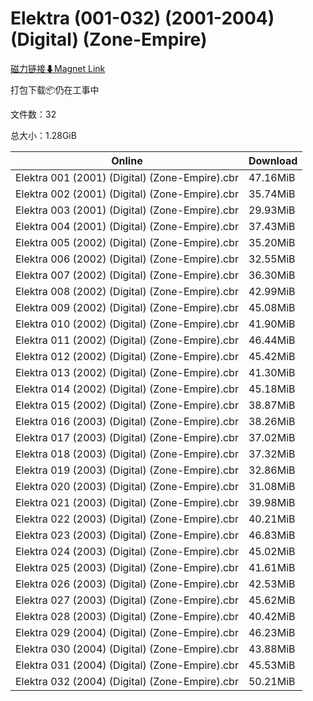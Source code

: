 # Elektra (001-032) (2001-2004) (Digital) (Zone-Empire)

[磁力链接⬇Magnet Link](magnet:?xt=urn:btih:b8e1d048eb08355159396b11c0843a171d807268&dn=Elektra%20%28001-032%29%20%282001-2004%29%20%28Digital%29%20%28Zone-Empire%29)

打包下载📦仍在工事中

文件数：32

总大小：1.28GiB

Online | Download
--- | ---
Elektra 001 (2001) (Digital) (Zone-Empire).cbr | 47.16MiB
Elektra 002 (2001) (Digital) (Zone-Empire).cbr | 35.74MiB
Elektra 003 (2001) (Digital) (Zone-Empire).cbr | 29.93MiB
Elektra 004 (2001) (Digital) (Zone-Empire).cbr | 37.43MiB
Elektra 005 (2002) (Digital) (Zone-Empire).cbr | 35.20MiB
Elektra 006 (2002) (Digital) (Zone-Empire).cbr | 32.55MiB
Elektra 007 (2002) (Digital) (Zone-Empire).cbr | 36.30MiB
Elektra 008 (2002) (Digital) (Zone-Empire).cbr | 42.99MiB
Elektra 009 (2002) (Digital) (Zone-Empire).cbr | 45.08MiB
Elektra 010 (2002) (Digital) (Zone-Empire).cbr | 41.90MiB
Elektra 011 (2002) (Digital) (Zone-Empire).cbr | 46.44MiB
Elektra 012 (2002) (Digital) (Zone-Empire).cbr | 45.42MiB
Elektra 013 (2002) (Digital) (Zone-Empire).cbr | 41.30MiB
Elektra 014 (2002) (Digital) (Zone-Empire).cbr | 45.18MiB
Elektra 015 (2002) (Digital) (Zone-Empire).cbr | 38.87MiB
Elektra 016 (2003) (Digital) (Zone-Empire).cbr | 38.26MiB
Elektra 017 (2003) (Digital) (Zone-Empire).cbr | 37.02MiB
Elektra 018 (2003) (Digital) (Zone-Empire).cbr | 37.32MiB
Elektra 019 (2003) (Digital) (Zone-Empire).cbr | 32.86MiB
Elektra 020 (2003) (Digital) (Zone-Empire).cbr | 31.08MiB
Elektra 021 (2003) (Digital) (Zone-Empire).cbr | 39.98MiB
Elektra 022 (2003) (Digital) (Zone-Empire).cbr | 40.21MiB
Elektra 023 (2003) (Digital) (Zone-Empire).cbr | 46.83MiB
Elektra 024 (2003) (Digital) (Zone-Empire).cbr | 45.02MiB
Elektra 025 (2003) (Digital) (Zone-Empire).cbr | 41.61MiB
Elektra 026 (2003) (Digital) (Zone-Empire).cbr | 42.53MiB
Elektra 027 (2003) (Digital) (Zone-Empire).cbr | 45.62MiB
Elektra 028 (2003) (Digital) (Zone-Empire).cbr | 40.42MiB
Elektra 029 (2004) (Digital) (Zone-Empire).cbr | 46.23MiB
Elektra 030 (2004) (Digital) (Zone-Empire).cbr | 43.88MiB
Elektra 031 (2004) (Digital) (Zone-Empire).cbr | 45.53MiB
Elektra 032 (2004) (Digital) (Zone-Empire).cbr | 50.21MiB